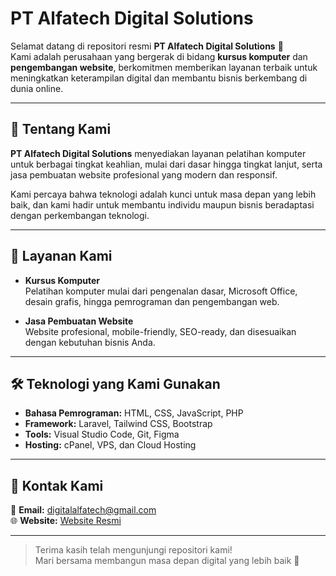 # PT Alfatech Digital Solutions

Selamat datang di repositori resmi **PT Alfatech Digital Solutions** 🎯  
Kami adalah perusahaan yang bergerak di bidang **kursus komputer** dan **pengembangan website**, berkomitmen memberikan layanan terbaik untuk meningkatkan keterampilan digital dan membantu bisnis berkembang di dunia online.

---

## 🏢 Tentang Kami
**PT Alfatech Digital Solutions** menyediakan layanan pelatihan komputer untuk berbagai tingkat keahlian, mulai dari dasar hingga tingkat lanjut, serta jasa pembuatan website profesional yang modern dan responsif.

Kami percaya bahwa teknologi adalah kunci untuk masa depan yang lebih baik, dan kami hadir untuk membantu individu maupun bisnis beradaptasi dengan perkembangan teknologi.

---

## 💼 Layanan Kami
- **Kursus Komputer**  
  Pelatihan komputer mulai dari pengenalan dasar, Microsoft Office, desain grafis, hingga pemrograman dan pengembangan web.
  
- **Jasa Pembuatan Website**  
  Website profesional, mobile-friendly, SEO-ready, dan disesuaikan dengan kebutuhan bisnis Anda.

---

## 🛠️ Teknologi yang Kami Gunakan
- **Bahasa Pemrograman:** HTML, CSS, JavaScript, PHP  
- **Framework:** Laravel, Tailwind CSS, Bootstrap  
- **Tools:** Visual Studio Code, Git, Figma  
- **Hosting:** cPanel, VPS, dan Cloud Hosting

---

## 📩 Kontak Kami
📧 **Email:** [digitalalfatech@gmail.com](mailto:digitalalfatech@gmail.com)  
🌐 **Website:** [Website Resmi](https://alfatechdigital.netlify.app/)

---

> Terima kasih telah mengunjungi repositori kami!  
> Mari bersama membangun masa depan digital yang lebih baik 🚀

